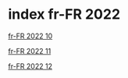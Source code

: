 # index fr-FR 2022

<a href="./10">fr-FR 2022 10</a>

<a href="./11">fr-FR 2022 11</a>

<a href="./12">fr-FR 2022 12</a>
